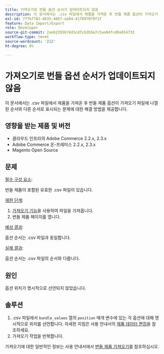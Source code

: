 ```yaml
---
title: 가져오기로 번들 옵션 순서가 업데이트되지 않음
description: 이 문서에서는 .csv 파일에서 제품을 가져온 후 번들 제품 옵션이 가져오기 파일에 나열된 순서와 다른 순서로 표시되는 문제에 대한 해결 방법을 제공합니다.
exl-id: 7f7bf782-4b35-4067-aa94-417097079f1f
feature: Data Import/Export
role: Developer
source-git-commit: 2aeb2355b74d1cdfc62b5e7c5aa04fcd0a654733
workflow-type: tm+mt
source-wordcount: '212'
ht-degree: 0%

---
```


# 가져오기로 번들 옵션 순서가 업데이트되지 않음

이 문서에서는 .csv 파일에서 제품을 가져온 후 번들 제품 옵션이 가져오기 파일에 나열된 순서와 다른 순서로 표시되는 문제에 대한 해결 방법을 제공합니다.

## 영향을 받는 제품 및 버전

* 클라우드 인프라의 Adobe Commerce 2.2.x, 2.3.x
* Adobe Commerce 온-프레미스 2.2.x, 2.3.x
* Magento Open Source

## 문제

<u>필수 구성 요소</u>:

번들 제품이 포함된 유효한 .csv 파일이 있습니다.

<u>재현 단계</u>:

1. [가져오기 기능](https://experienceleague.adobe.com/ko/docs/commerce-admin/systems/data-transfer/import/data-import)을 사용하여 파일을 가져옵니다.
1. 번들 제품 페이지를 엽니다.

<u>예상 결과</u>:

옵션 순서는 .csv 파일과 동일합니다.

<u>실제 결과</u>:

옵션 순서는 .csv 파일의 순서와 다릅니다.

## 원인

옵션 위치가 명시적으로 선언되지 않았습니다.

## 솔루션

1. .csv 파일에서 `bundle_values` 열의 `position` 매개 변수에 있는 각 옵션에 대해 명시적으로 위치를 선언합니다. 자세한 지침은 사용 안내서의 [제품 데이터 편집](https://experienceleague.adobe.com/ko/docs/commerce-admin/systems/data-transfer/examples/data-transfer-bundle-products#method-2-edit-the-product-data)을 참조하세요.
1. 가져오기 작업을 반복합니다.

가져오기에 대한 일반적인 정보는 사용 안내서에서 [번들 제품 가져오기](https://experienceleague.adobe.com/ko/docs/commerce-admin/systems/data-transfer/examples/data-transfer-bundle-products)를 참조하십시오.
